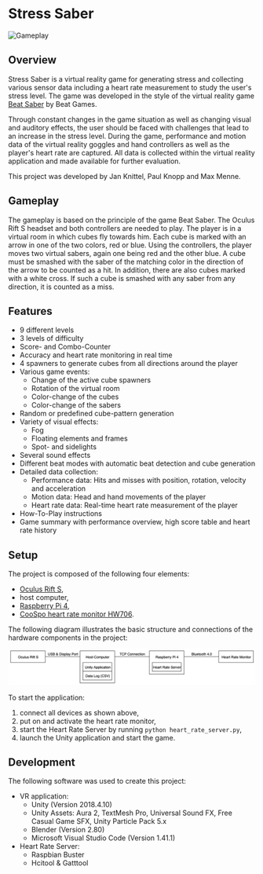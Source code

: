 # Stress Saber
![Gameplay](Images/Gameplay.gif)

## Overview
Stress Saber is a virtual reality game for generating stress and collecting various sensor data including a heart rate measurement to study the user's stress level. The game was developed in the style of the virtual reality game [Beat Saber](https://beatsaber.com) by Beat Games.

Through constant changes in the game situation as well as changing visual and auditory effects, the user should be faced with challenges that lead to an increase in the stress level. During the game, performance and motion data of the virtual reality goggles and hand controllers as well as the player's heart rate are captured. All data is collected within the virtual reality application and made available for further evaluation.

This project was developed by Jan Knittel, Paul Knopp and Max Menne.

## Gameplay
The gameplay is based on the principle of the game Beat Saber. The Oculus Rift S headset and both controllers are needed to play. The player is in a virtual room in which cubes fly towards him. Each cube is marked with an arrow in one of the two colors, red or blue. Using the controllers, the player moves two virtual sabers, again one being red and the other blue. A cube must be smashed with the saber of the matching color in the direction of the arrow to be counted as a hit. In addition, there are also cubes marked with a white cross. If such a cube is smashed with any saber from any direction, it is counted as a miss.

## Features
- 9 different levels
- 3 levels of difficulty
- Score- and Combo-Counter
- Accuracy and heart rate monitoring in real time
- 4 spawners to generate cubes from all directions around the player
- Various game events:
  - Change of the active cube spawners
  - Rotation of the virtual room
  - Color-change of the cubes
  - Color-change of the sabers
- Random or predefined cube-pattern generation
- Variety of visual effects:
  - Fog
  - Floating elements and frames
  - Spot- and sidelights
- Several sound effects
- Different beat modes with automatic beat detection and cube generation
- Detailed data collection:
  - Performance data: Hits and misses with position, rotation, velocity and acceleration
  - Motion data: Head and hand movements of the player
  - Heart rate data: Real-time heart rate measurement of the player
- How-To-Play instructions
- Game summary with performance overview, high score table and heart rate history

## Setup
The project is composed of the following four elements: 
- [Oculus Rift S](https://www.oculus.com/rift-s/),
- host computer,
- [Raspberry Pi 4](https://www.raspberrypi.org/products/raspberry-pi-4-model-b/),
- [CooSpo heart rate monitor HW706](http://www.coospo.com/monitoring/31.html).

The following diagram illustrates the basic structure and connections of the hardware components in the project: 

![Overview](Images/Overview.png)

To start the application:
1. connect all devices as shown above,
2. put on and activate the heart rate monitor,
3. start the Heart Rate Server by running `python heart_rate_server.py`,
4. launch the Unity application and start the game.

## Development
The following software was used to create this project:
- VR application:
  - Unity (Version 2018.4.10)
  - Unity Assets: Aura 2, TextMesh Pro, Universal Sound FX, Free Casual Game SFX, Unity Particle Pack 5.x
  - Blender (Version 2.80)
  - Microsoft Visual Studio Code (Version 1.41.1)
- Heart Rate Server:
  - Raspbian Buster
  - Hcitool & Gatttool
